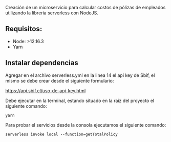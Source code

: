 Creación de un microservicio para calcular costos de pólizas de empleados utilizando la libreria serverless con NodeJS.

## Requisitos:

- Node: >12.16.3
- Yarn

## Instalar dependencias

Agregar en el archivo serverless.yml en la linea 14 el api key de Sbif, el mismo se debe crear desde el siguiente formulario:

https://api.sbif.cl/uso-de-api-key.html

Debe ejecutar en la terminal, estando situado en la raiz del proyecto el siguiente comando:

```
yarn
```

Para probar el servicios desde la consola ejecutamos el siguiente comando:

```
serverless invoke local --function=getTotalPolicy
```


